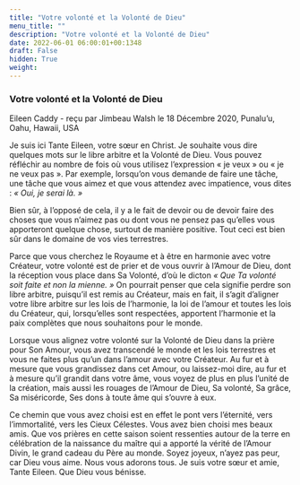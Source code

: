 ```yaml
---
title: "Votre volonté et la Volonté de Dieu"
menu_title: ""
description: "Votre volonté et la Volonté de Dieu"
date: 2022-06-01 06:00:01+00:1348
draft: False
hidden: True
weight:
---
```

### Votre volonté et la Volonté de Dieu

Eileen Caddy - reçu par Jimbeau Walsh le 18 Décembre 2020, Punalu’u, Oahu, Hawaii, USA

Je suis ici Tante Eileen, votre sœur en Christ. Je souhaite vous dire quelques mots sur le libre arbitre et la Volonté de Dieu. Vous pouvez réfléchir au nombre de fois où vous utilisez l’expression « je veux » ou « je ne veux pas ». Par exemple, lorsqu’on vous demande de faire une tâche, une tâche que vous aimez et que vous attendez avec impatience, vous dites : *« Oui, je serai là. »*

Bien sûr, à l’opposé de cela, il y a le fait de devoir ou de devoir faire des choses que vous n’aimez pas ou dont vous ne pensez pas qu’elles vous apporteront quelque chose, surtout de manière positive. Tout ceci est bien sûr dans le domaine de vos vies terrestres.

Parce que vous cherchez le Royaume et à être en harmonie avec votre Créateur, votre volonté est de prier et de vous ouvrir à l’Amour de Dieu, dont la réception vous place dans Sa Volonté, d’où le dicton *« Que Ta volonté soit faite et non la mienne. »* On pourrait penser que cela signifie perdre son libre arbitre, puisqu’il est remis au Créateur, mais en fait, il s’agit d’aligner votre libre arbitre sur les lois de l’harmonie, la loi de l’amour et toutes les lois du Créateur, qui, lorsqu’elles sont respectées, apportent l’harmonie et la paix complètes que nous souhaitons pour le monde.

Lorsque vous alignez votre volonté sur la Volonté de Dieu dans la prière pour Son Amour, vous avez transcendé le monde et les lois terrestres et vous ne faites plus qu’un dans l’amour avec votre Créateur. Au fur et à mesure que vous grandissez dans cet Amour, ou laissez-moi dire, au fur et à mesure qu’il grandit dans votre âme, vous voyez de plus en plus l’unité de la création, mais aussi les rouages de l’Amour de Dieu, Sa volonté, Sa grâce, Sa miséricorde, Ses dons à toute âme qui s’ouvre à eux.

Ce chemin que vous avez choisi est en effet le pont vers l’éternité, vers l’immortalité, vers les Cieux Célestes. Vous avez bien choisi mes beaux amis. Que vos prières en cette saison soient ressenties autour de la terre en célébration de la naissance du maître qui a apporté la vérité de l’Amour Divin, le grand cadeau du Père au monde. Soyez joyeux, n’ayez pas peur, car Dieu vous aime. Nous vous adorons tous. Je suis votre sœur et amie, Tante Eileen. Que Dieu vous bénisse.
